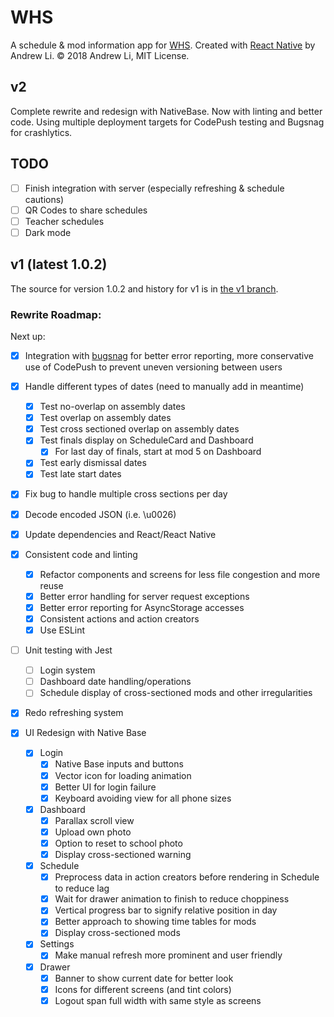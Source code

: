 # WHS

A schedule & mod information app for [WHS](http://whs.westside66.org/). Created
with [React Native](https://facebook.github.io/react-native/) by Andrew Li. © 2018 Andrew Li, MIT License.

## v2

Complete rewrite and redesign with NativeBase. Now with linting and better code. Using multiple
deployment targets for CodePush testing and Bugsnag for crashlytics.

## TODO

- [ ] Finish integration with server (especially refreshing & schedule cautions)
- [ ] QR Codes to share schedules
- [ ] Teacher schedules
- [ ] Dark mode

## v1 (latest 1.0.2)

The source for version 1.0.2 and history for v1 is in [the v1 branch](https://github.com/Li357/WHS/tree/v1).

### Rewrite Roadmap:

Next up:
- [x] Integration with [bugsnag](https://docs.bugsnag.com/platforms/react-native/) for better error reporting, more conservative use of CodePush to prevent uneven versioning between users
- [x] Handle different types of dates (need to manually add in meantime)
  - [x] Test no-overlap on assembly dates
  - [x] Test overlap on assembly dates
  - [x] Test cross sectioned overlap on assembly dates
  - [x] Test finals display on ScheduleCard and Dashboard
    - [x] For last day of finals, start at mod 5 on Dashboard
  - [x] Test early dismissal dates
  - [x] Test late start dates
- [x] Fix bug to handle multiple cross sections per day
- [x] Decode encoded JSON (i.e. \\u0026)

- [x] Update dependencies and React/React Native
- [x] Consistent code and linting
  - [x] Refactor components and screens for less file congestion and more reuse
  - [x] Better error handling for server request exceptions
  - [x] Better error reporting for AsyncStorage accesses
  - [x] Consistent actions and action creators
  - [x] Use ESLint
- [ ] Unit testing with Jest
  - [ ] Login system
  - [ ] Dashboard date handling/operations
  - [ ] Schedule display of cross-sectioned mods and other irregularities
- [x] Redo refreshing system
- [x] UI Redesign with Native Base
  - [x] Login
    - [x] Native Base inputs and buttons
    - [x] Vector icon for loading animation
    - [x] Better UI for login failure
    - [x] Keyboard avoiding view for all phone sizes
  - [x] Dashboard
    - [x] Parallax scroll view
    - [x] Upload own photo
    - [x] Option to reset to school photo
    - [x] Display cross-sectioned warning
  - [x] Schedule
    - [x] Preprocess data in action creators before rendering in Schedule to reduce lag
    - [x] Wait for drawer animation to finish to reduce choppiness
    - [x] Vertical progress bar to signify relative position in day
    - [x] Better approach to showing time tables for mods
    - [x] Display cross-sectioned mods
  - [x] Settings
    - [x] Make manual refresh more prominent and user friendly
  - [x] Drawer
    - [x] Banner to show current date for better look
    - [x] Icons for different screens (and tint colors)
    - [x] Logout span full width with same style as screens
